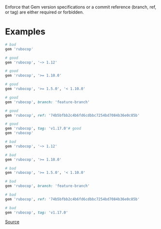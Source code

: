
Enforce that Gem version specifications or a commit reference (branch,
ref, or tag) are either required or forbidden.

# Examples

```ruby
# bad
gem 'rubocop'

# good
gem 'rubocop', '~> 1.12'

# good
gem 'rubocop', '>= 1.10.0'

# good
gem 'rubocop', '>= 1.5.0', '< 1.10.0'

# good
gem 'rubocop', branch: 'feature-branch'

# good
gem 'rubocop', ref: '74b5bfbb2c4b6fd6cdbbc7254bd7084b36e0c85b'

# good
gem 'rubocop', tag: 'v1.17.0'# good
gem 'rubocop'

# bad
gem 'rubocop', '~> 1.12'

# bad
gem 'rubocop', '>= 1.10.0'

# bad
gem 'rubocop', '>= 1.5.0', '< 1.10.0'

# bad
gem 'rubocop', branch: 'feature-branch'

# bad
gem 'rubocop', ref: '74b5bfbb2c4b6fd6cdbbc7254bd7084b36e0c85b'

# bad
gem 'rubocop', tag: 'v1.17.0'
```

[Source](http://www.rubydoc.info/gems/rubocop/RuboCop/Cop/Bundler/GemVersion)